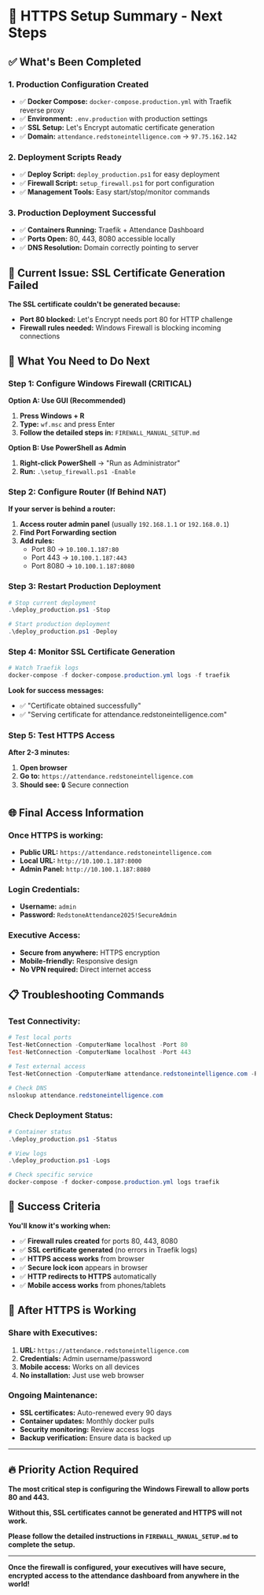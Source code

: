 # 🔐 HTTPS Setup Summary - Next Steps

## ✅ What's Been Completed

### **1. Production Configuration Created**
- ✅ **Docker Compose:** `docker-compose.production.yml` with Traefik reverse proxy
- ✅ **Environment:** `.env.production` with production settings
- ✅ **SSL Setup:** Let's Encrypt automatic certificate generation
- ✅ **Domain:** `attendance.redstoneintelligence.com` → `97.75.162.142`

### **2. Deployment Scripts Ready**
- ✅ **Deploy Script:** `deploy_production.ps1` for easy deployment
- ✅ **Firewall Script:** `setup_firewall.ps1` for port configuration
- ✅ **Management Tools:** Easy start/stop/monitor commands

### **3. Production Deployment Successful**
- ✅ **Containers Running:** Traefik + Attendance Dashboard
- ✅ **Ports Open:** 80, 443, 8080 accessible locally
- ✅ **DNS Resolution:** Domain correctly pointing to server

## 🚨 Current Issue: SSL Certificate Generation Failed

**The SSL certificate couldn't be generated because:**
- **Port 80 blocked:** Let's Encrypt needs port 80 for HTTP challenge
- **Firewall rules needed:** Windows Firewall is blocking incoming connections

## 🔧 What You Need to Do Next

### **Step 1: Configure Windows Firewall (CRITICAL)**

**Option A: Use GUI (Recommended)**
1. **Press Windows + R**
2. **Type:** `wf.msc` and press Enter
3. **Follow the detailed steps in:** `FIREWALL_MANUAL_SETUP.md`

**Option B: Use PowerShell as Admin**
1. **Right-click PowerShell** → "Run as Administrator"
2. **Run:** `.\setup_firewall.ps1 -Enable`

### **Step 2: Configure Router (If Behind NAT)**
**If your server is behind a router:**
1. **Access router admin panel** (usually `192.168.1.1` or `192.168.0.1`)
2. **Find Port Forwarding section**
3. **Add rules:**
   - Port 80 → `10.100.1.187:80`
   - Port 443 → `10.100.1.187:443`
   - Port 8080 → `10.100.1.187:8080`

### **Step 3: Restart Production Deployment**
```powershell
# Stop current deployment
.\deploy_production.ps1 -Stop

# Start production deployment
.\deploy_production.ps1 -Deploy
```

### **Step 4: Monitor SSL Certificate Generation**
```powershell
# Watch Traefik logs
docker-compose -f docker-compose.production.yml logs -f traefik
```

**Look for success messages:**
- ✅ "Certificate obtained successfully"
- ✅ "Serving certificate for attendance.redstoneintelligence.com"

### **Step 5: Test HTTPS Access**
**After 2-3 minutes:**
1. **Open browser**
2. **Go to:** `https://attendance.redstoneintelligence.com`
3. **Should see:** 🔒 Secure connection

## 🌐 Final Access Information

### **Once HTTPS is working:**
- **Public URL:** `https://attendance.redstoneintelligence.com`
- **Local URL:** `http://10.100.1.187:8000`
- **Admin Panel:** `http://10.100.1.187:8080`

### **Login Credentials:**
- **Username:** `admin`
- **Password:** `RedstoneAttendance2025!SecureAdmin`

### **Executive Access:**
- **Secure from anywhere:** HTTPS encryption
- **Mobile-friendly:** Responsive design
- **No VPN required:** Direct internet access

## 📋 Troubleshooting Commands

### **Test Connectivity:**
```powershell
# Test local ports
Test-NetConnection -ComputerName localhost -Port 80
Test-NetConnection -ComputerName localhost -Port 443

# Test external access
Test-NetConnection -ComputerName attendance.redstoneintelligence.com -Port 443

# Check DNS
nslookup attendance.redstoneintelligence.com
```

### **Check Deployment Status:**
```powershell
# Container status
.\deploy_production.ps1 -Status

# View logs
.\deploy_production.ps1 -Logs

# Check specific service
docker-compose -f docker-compose.production.yml logs traefik
```

## 🎯 Success Criteria

**You'll know it's working when:**
- ✅ **Firewall rules created** for ports 80, 443, 8080
- ✅ **SSL certificate generated** (no errors in Traefik logs)
- ✅ **HTTPS access works** from browser
- ✅ **Secure lock icon** appears in browser
- ✅ **HTTP redirects to HTTPS** automatically
- ✅ **Mobile access works** from phones/tablets

## 🚀 After HTTPS is Working

### **Share with Executives:**
1. **URL:** `https://attendance.redstoneintelligence.com`
2. **Credentials:** Admin username/password
3. **Mobile access:** Works on all devices
4. **No installation:** Just use web browser

### **Ongoing Maintenance:**
- **SSL certificates:** Auto-renewed every 90 days
- **Container updates:** Monthly docker pulls
- **Security monitoring:** Review access logs
- **Backup verification:** Ensure data is backed up

---

## 🔥 Priority Action Required

**The most critical step is configuring the Windows Firewall to allow ports 80 and 443.**

**Without this, SSL certificates cannot be generated and HTTPS will not work.**

**Please follow the detailed instructions in `FIREWALL_MANUAL_SETUP.md` to complete the setup.**

---

**Once the firewall is configured, your executives will have secure, encrypted access to the attendance dashboard from anywhere in the world!**
